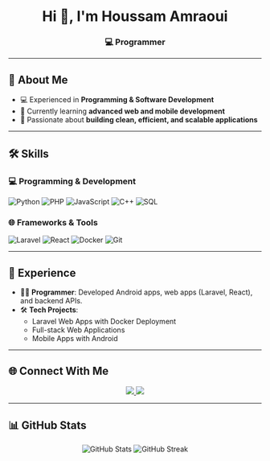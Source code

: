 <!-- Banner -->
<h1 align="center">Hi 👋, I'm Houssam Amraoui</h1>
<h3 align="center">💻 Programmer</h3>

---

## 🚀 About Me  
- 💻 Experienced in **Programming & Software Development**  
- 🌱 Currently learning **advanced web and mobile development**  
- 🎯 Passionate about **building clean, efficient, and scalable applications**  

---

## 🛠️ Skills  

### 💻 Programming & Development  
![Python](https://img.shields.io/badge/Python-3776AB?style=for-the-badge&logo=python&logoColor=white)
![PHP](https://img.shields.io/badge/PHP-777BB4?style=for-the-badge&logo=php&logoColor=white)
![JavaScript](https://img.shields.io/badge/JavaScript-F7DF1E?style=for-the-badge&logo=javascript&logoColor=black)
![C++](https://img.shields.io/badge/C++-00599C?style=for-the-badge&logo=c%2b%2b&logoColor=white)
![SQL](https://img.shields.io/badge/SQL-336791?style=for-the-badge&logo=postgresql&logoColor=white)

### 🌐 Frameworks & Tools  
![Laravel](https://img.shields.io/badge/Laravel-FF2D20?style=for-the-badge&logo=laravel&logoColor=white)
![React](https://img.shields.io/badge/React-20232A?style=for-the-badge&logo=react&logoColor=61DAFB)
![Docker](https://img.shields.io/badge/Docker-2496ED?style=for-the-badge&logo=docker&logoColor=white)
![Git](https://img.shields.io/badge/Git-F05032?style=for-the-badge&logo=git&logoColor=white)

---

## 💼 Experience  
- 👨‍💻 **Programmer**: Developed Android apps, web apps (Laravel, React), and backend APIs.  
- 🛠️ **Tech Projects**:  
  - Laravel Web Apps with Docker Deployment  
  - Full-stack Web Applications  
  - Mobile Apps with Android  

---

## 🌐 Connect With Me  
<p align="center">
  <a href="https://www.linkedin.com/in/YOUR-LINKEDIN" target="_blank">
    <img src="https://img.shields.io/badge/LinkedIn-0077B5?style=for-the-badge&logo=linkedin&logoColor=white" />
  </a>
  <a href="https://github.com/YOUR-GITHUB" target="_blank">
    <img src="https://img.shields.io/badge/GitHub-181717?style=for-the-badge&logo=github&logoColor=white" />
  </a>
</p>

---

## 📊 GitHub Stats  
<p align="center">
  <img src="https://github-readme-stats.vercel.app/api?username=YOUR-GITHUB&show_icons=true&theme=radical" alt="GitHub Stats" />
  <img src="https://github-readme-streak-stats.herokuapp.com/?user=YOUR-GITHUB&theme=radical" alt="GitHub Streak" />
</p>
